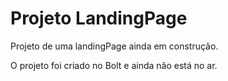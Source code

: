# Projeto LandingPage

Projeto de uma landingPage ainda em construção.

O projeto foi criado no Bolt e ainda não está no ar.
